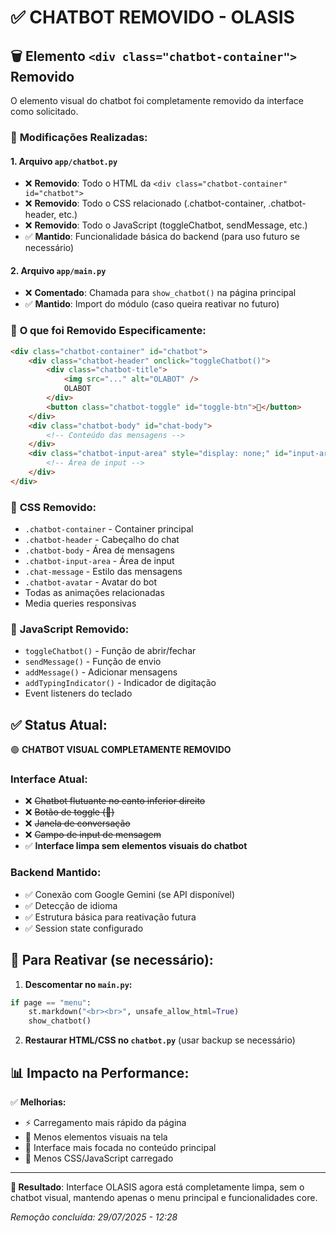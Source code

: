 # ✅ CHATBOT REMOVIDO - OLASIS

## 🗑️ **Elemento `<div class="chatbot-container">` Removido**

O elemento visual do chatbot foi completamente removido da interface como solicitado.

### 🔧 **Modificações Realizadas:**

#### 1. **Arquivo `app/chatbot.py`**
- ❌ **Removido**: Todo o HTML da `<div class="chatbot-container" id="chatbot">`
- ❌ **Removido**: Todo o CSS relacionado (.chatbot-container, .chatbot-header, etc.)
- ❌ **Removido**: Todo o JavaScript (toggleChatbot, sendMessage, etc.)
- ✅ **Mantido**: Funcionalidade básica do backend (para uso futuro se necessário)

#### 2. **Arquivo `app/main.py`**
- ❌ **Comentado**: Chamada para `show_chatbot()` na página principal
- ✅ **Mantido**: Import do módulo (caso queira reativar no futuro)

### 📝 **O que foi Removido Especificamente:**

```html
<div class="chatbot-container" id="chatbot">
    <div class="chatbot-header" onclick="toggleChatbot()">
        <div class="chatbot-title">
            <img src="..." alt="OLABOT" />
            OLABOT
        </div>
        <button class="chatbot-toggle" id="toggle-btn">💬</button>
    </div>
    <div class="chatbot-body" id="chat-body">
        <!-- Conteúdo das mensagens -->
    </div>
    <div class="chatbot-input-area" style="display: none;" id="input-area">
        <!-- Área de input -->
    </div>
</div>
```

### 🎨 **CSS Removido:**
- `.chatbot-container` - Container principal
- `.chatbot-header` - Cabeçalho do chat
- `.chatbot-body` - Área de mensagens
- `.chatbot-input-area` - Área de input
- `.chat-message` - Estilo das mensagens
- `.chatbot-avatar` - Avatar do bot
- Todas as animações relacionadas
- Media queries responsivas

### 📱 **JavaScript Removido:**
- `toggleChatbot()` - Função de abrir/fechar
- `sendMessage()` - Função de envio
- `addMessage()` - Adicionar mensagens
- `addTypingIndicator()` - Indicador de digitação
- Event listeners do teclado

## ✅ **Status Atual:**

🟢 **CHATBOT VISUAL COMPLETAMENTE REMOVIDO**

### Interface Atual:
- ❌ ~~Chatbot flutuante no canto inferior direito~~
- ❌ ~~Botão de toggle (💬)~~
- ❌ ~~Janela de conversação~~
- ❌ ~~Campo de input de mensagem~~
- ✅ **Interface limpa sem elementos visuais do chatbot**

### Backend Mantido:
- ✅ Conexão com Google Gemini (se API disponível)
- ✅ Detecção de idioma
- ✅ Estrutura básica para reativação futura
- ✅ Session state configurado

## 🔄 **Para Reativar (se necessário):**

1. **Descomentar no `main.py`:**
```python
if page == "menu":
    st.markdown("<br><br>", unsafe_allow_html=True)
    show_chatbot()
```

2. **Restaurar HTML/CSS no `chatbot.py`** (usar backup se necessário)

## 📊 **Impacto na Performance:**

✅ **Melhorias:**
- ⚡ Carregamento mais rápido da página
- 📱 Menos elementos visuais na tela
- 🎯 Interface mais focada no conteúdo principal
- 💾 Menos CSS/JavaScript carregado

---

**🎯 Resultado**: Interface OLASIS agora está completamente limpa, sem o chatbot visual, mantendo apenas o menu principal e funcionalidades core.

*Remoção concluída: 29/07/2025 - 12:28*
